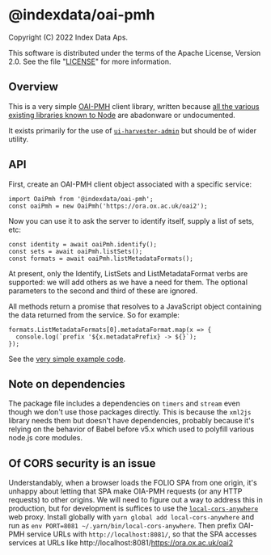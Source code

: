 # @indexdata/oai-pmh

Copyright (C) 2022 Index Data Aps.

This software is distributed under the terms of the Apache License, Version 2.0. See the file "[LICENSE](LICENSE)" for more information.


## Overview

This is a very simple
[OAI-PMH](https://www.openarchives.org/OAI/openarchivesprotocol.html)
client library, written because
[all the various existing libraries known to Node](https://www.npmjs.com/search?q=oai-pmh)
are abadonware or undocumented.

It exists primarily for the use of
[`ui-harvester-admin`](https://github.com/indexdata/ui-harvester-admin)
but should be of wider utility.


## API

First, create an OAI-PMH client object associated with a specific service:

	import OaiPmh from '@indexdata/oai-pmh';
	const oaiPmh = new OaiPmh('https://ora.ox.ac.uk/oai2');

Now you can use it to ask the server to identify itself, supply a list of sets, etc:

	const identity = await oaiPmh.identify();
	const sets = await oaiPmh.listSets();
	const formats = await oaiPmh.listMetadataFormats();

At present, only the Identify, ListSets and ListMetadataFormat verbs are supported: we will add others as we have a need for them. The optional parameters to the second and third of these are ignored.

All methods return a promise that resolves to a JavaScript object containing the data returned from the service. So for example:

	formats.ListMetadataFormats[0].metadataFormat.map(x => {
	  console.log(`prefix '${x.metadataPrefix} -> ${}`);
	});

See the [very simple example code](example.js).


## Note on dependencies

The package file includes a dependencies on `timers` and `stream` even though we don't use those packages directly. This is because the `xml2js` library needs them but doesn't have dependencies, probably because it's relying on the behavior of Babel before v5.x which used to polyfill various node.js core modules.


## Of CORS security is an issue

Understandably, when a browser loads the FOLIO SPA from one origin, it's unhappy about letting that SPA make OIA-PMH requests (or any HTTP requests) to other origins. We will need to figure out a way to address this in production, but for development is suffices to use the
[`local-cors-anywhere`](https://github.com/dkaoster/local-cors-anywhere)
web proxy. Install globally with
`yarn global add local-cors-anywhere`
and run as
`env PORT=8081 ~/.yarn/bin/local-cors-anywhere`.
Then prefix OAI-PMH service URLs with
`http://localhost:8081/`,
so that the SPA accesses services at URLs like
http://localhost:8081/https://ora.ox.ac.uk/oai2



